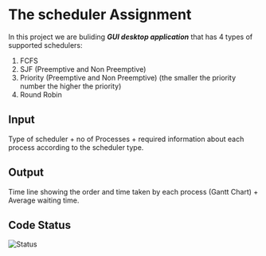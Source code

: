 # The scheduler Assignment
In this project we are buliding **_GUI desktop application_** that has 4 types of supported schedulers:
1. FCFS
2. SJF (Preemptive and Non Preemptive)
3. Priority (Preemptive and Non Preemptive) (the smaller the priority number the
higher the priority)
4. Round Robin
## Input 
Type of scheduler + no of Processes + required information about each process
according to the scheduler type.
## Output
Time line showing the order and time taken by each process (Gantt Chart) +
Average waiting time.
## Code Status
![Status](https://img.shields.io/badge/Status-not%20finished-red)

